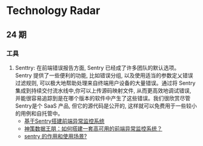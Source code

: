 # Technology Radar

##  24 期

### 工具
1. Senttry: 在前端错误报告方面, Sentry 已经成了许多团队的默认选项。 Sentry 提供了一些便利的功能, 比如错误分组, 以及使用适当的参数定乂错误过滤规则, 可以极大地帮助处理来自终端用户设备的大量错误。通过将 Sentry 集成到持续交付流水线中,你可以上传源码映射文件, 从而更高效地调试错误, 并能很容易追踪到是在哪个版本的软件中产生了这些错误。我们很欣赏尽管 Sentry是个 SaaS 产品, 但它的源代码是公开的, 这样就可以免费用于一些较小的用例和自托管中。
    * [基于Sentry搭建前端异常监控系统](https://segmentfault.com/a/1190000040237095)
    * [神策数据王朋：如何搭建一套高可用的前端异常监控系统？](https://zhuanlan.zhihu.com/p/381930994)
    * [sentry 的作用和使用场景?](https://www.zhihu.com/question/23922181)
